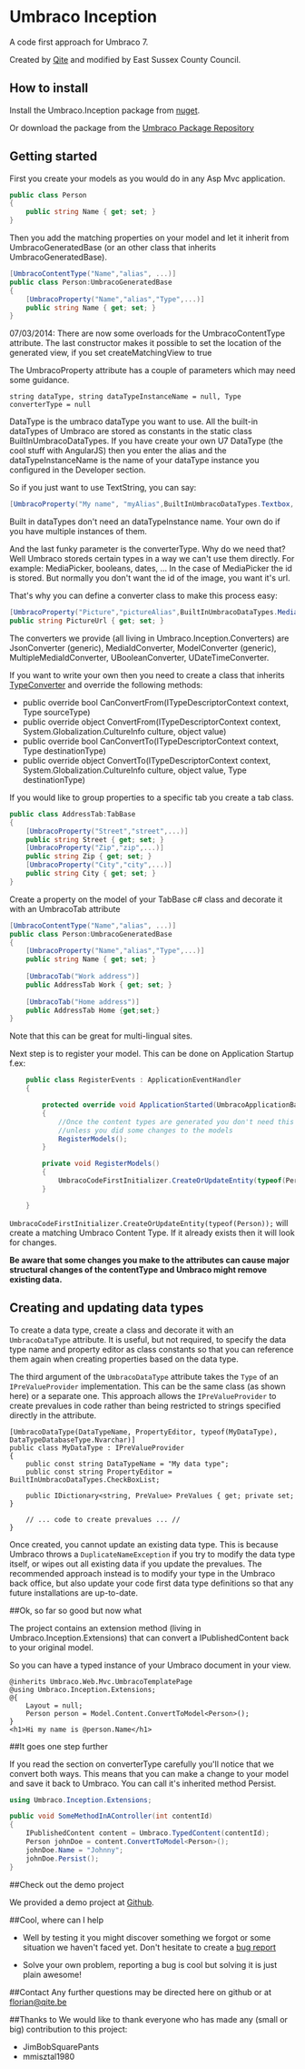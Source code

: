 Umbraco Inception
=================

A code first approach for Umbraco 7.

Created by [Qite](http://qite.be "Qite Intelligent IT") and modified by East Sussex County Council.

## How to install

Install the Umbraco.Inception package from [nuget]("http://www.nuget.org/packages/Umbraco.Inception/").

Or download the package from the [Umbraco Package Repository](http://our.umbraco.org/projects/developer-tools/umbraco-inception)

## Getting started

First you create your models as you would do in any Asp Mvc application.

```csharp
public class Person
{
    public string Name { get; set; }
}
```

Then you add the matching properties on your model and let it inherit from UmbracoGeneratedBase (or an other class that inherits UmbracoGeneratedBase).

```csharp
[UmbracoContentType("Name","alias", ...)]
public class Person:UmbracoGeneratedBase
{
    [UmbracoProperty("Name","alias","Type",...)]
    public string Name { get; set; }
}
```

07/03/2014: There are now some overloads for the UmbracoContentType attribute. The last constructor makes it possible to set the location of the generated view, if you set createMatchingView to true

The UmbracoProperty attribute has a couple of parameters which may need some guidance.

```string dataType, string dataTypeInstanceName = null, Type converterType = null``` 

DataType is the umbraco dataType you want to use. All the built-in dataTypes of Umbraco are stored as constants in the static class BuiltInUmbracoDataTypes.
If you have create your own U7 DataType (the cool stuff with AngularJS) then you enter the alias and the dataTypeInstanceName is the name of your dataType instance you configured in the Developer section.

So if you just want to use TextString, you can say:

```csharp
[UmbracoProperty("My name", "myAlias",BuiltInUmbracoDataTypes.Textbox, null, null)]
```

Built in dataTypes don't need an dataTypeInstance name. Your own do if you have multiple instances of them.

And the last funky parameter is the converterType.
Why do we need that? Well Umbraco storeds certain types in a way we can't use them directly.
For example: MediaPicker, booleans, dates, ...
In the case of MediaPicker the id is stored. But normally you don't want the id of the image, you want it's url.

That's why you can define a converter class to make this process easy:

```csharp
[UmbracoProperty("Picture","pictureAlias",BuiltInUmbracoDataTypes.MediaPicker,null, typeof(Umbraco.Inception.Converters.MediaIdConverter)]
public string PictureUrl { get; set; }
```

The converters we provide (all living in Umbraco.Inception.Converters) are JsonConverter (generic), MediaIdConverter, ModelConverter (generic), MultipleMediaIdConverter, UBooleanConverter, UDateTimeConverter.

If you want to write your own then you need to create a class that inherits [TypeConverter]("http://msdn.microsoft.com/en-us/library/system.componentmodel.typeconverter(v=vs.110).aspx")
and override the following methods:

- public override bool CanConvertFrom(ITypeDescriptorContext context, Type sourceType)
- public override object ConvertFrom(ITypeDescriptorContext context, System.Globalization.CultureInfo culture, object value)
- public override bool CanConvertTo(ITypeDescriptorContext context, Type destinationType)
- public override object ConvertTo(ITypeDescriptorContext context, System.Globalization.CultureInfo culture, object value, Type destinationType)


If you would like to group properties to a specific tab you create a tab class.

```csharp
public class AddressTab:TabBase
{
    [UmbracoProperty("Street","street",...)]
    public string Street { get; set; }
    [UmbracoProperty("Zip","zip",...)]
    public string Zip { get; set; }
    [UmbracoProperty("City","city",...)]
    public string City { get; set; }
}
```

Create a property on the model of your TabBase c# class and decorate it with an UmbracoTab attribute

```csharp
[UmbracoContentType("Name","alias", ...)]
public class Person:UmbracoGeneratedBase
{
    [UmbracoProperty("Name","alias","Type",...)]
    public string Name { get; set; }
    
    [UmbracoTab("Work address")]
    public AddressTab Work { get; set; }
    
    [UmbracoTab("Home address")]
    public AddressTab Home {get;set;}
}
```

Note that this can be great for multi-lingual sites.

Next step is to register your model.
This can be done on Application Startup
f.ex:

```csharp
    public class RegisterEvents : ApplicationEventHandler
    {

        protected override void ApplicationStarted(UmbracoApplicationBase umbracoApplication, ApplicationContext applicationContext)
        {
            //Once the content types are generated you don't need this to run every time
            //unless you did some changes to the models
            RegisterModels();
        }

        private void RegisterModels()
        {
            UmbracoCodeFirstInitializer.CreateOrUpdateEntity(typeof(Person));
        }

    }
```

```UmbracoCodeFirstInitializer.CreateOrUpdateEntity(typeof(Person));``` will create a matching Umbraco Content Type.
If it already exists then it will look for changes.

**Be aware that some changes you make to the attributes can cause major structural changes of the contentType and Umbraco might remove existing data.**

## Creating and updating data types

To create a data type, create a class and decorate it with an `UmbracoDataType` attribute. It is useful, but not required, to specify the data type name and property editor as class constants so that you can reference them again when creating properties based on the data type.

The third argument of the `UmbracoDataType` attribute takes the `Type` of an `IPreValueProvider` implementation. This can be the same class (as shown here) or a separate one. This approach allows the `IPreValueProvider` to create prevalues in code rather than being restricted to strings specified directly in the attribute.  

    [UmbracoDataType(DataTypeName, PropertyEditor, typeof(MyDataType), DataTypeDatabaseType.Nvarchar)]
	public class MyDataType : IPreValueProvider
	{
	    public const string DataTypeName = "My data type";
	    public const string PropertyEditor = BuiltInUmbracoDataTypes.CheckBoxList;
  		
		public IDictionary<string, PreValue> PreValues { get; private set; }

        // ... code to create prevalues ... //
	}

Once created, you cannot update an existing data type. This is because Umbraco throws a `DuplicateNameException` if you try to modify the data type itself, or wipes out all existing data if you update the prevalues. The recommended approach instead is to modify your type in the Umbraco back office, but also update your code first data type definitions so that any future installations are up-to-date. 

##Ok, so far so good but now what

The project contains an extension method (living in Umbraco.Inception.Extensions) that can convert a IPublishedContent back to your original model.

So you can have a typed instance of your Umbraco document in your view.

```razor
@inherits Umbraco.Web.Mvc.UmbracoTemplatePage
@using Umbraco.Inception.Extensions;
@{
    Layout = null;
    Person person = Model.Content.ConvertToModel<Person>();
}
<h1>Hi my name is @person.Name</h1>
```

##It goes one step further

If you read the section on converterType carefully you'll notice that we convert both ways.
This means that you can make a change to your model and save it back to Umbraco.
You can call it's inherited method Persist.

```csharp
using Umbraco.Inception.Extensions;

public void SomeMethodInAController(int contentId)
{
    IPublishedContent content = Umbraco.TypedContent(contentId);
    Person johnDoe = content.ConvertToModel<Person>();
    johnDoe.Name = "Johnny";
    johnDoe.Persist();
}
```

##Check out the demo project

We provided a demo project at [Github](https://github.com/Qite/InceptionDemo). 

##Cool, where can I help
- Well by testing it you might discover something we forgot or some situation we haven't faced yet.
Don't hesitate to create a [bug report](https://github.com/Qite/Umbraco-Inception/issues)

- Solve your own problem, reporting a bug is cool but solving it is just plain awesome!

##Contact
Any further questions may be directed here on github or at florian@qite.be

##Thanks to
We would like to thank everyone who has made any (small or big) contribution to this project:

- JimBobSquarePants
- mmisztal1980 

